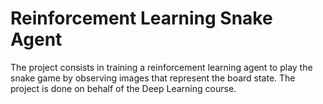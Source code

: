 # Reinforcement Learning Snake Agent
The project consists in training a reinforcement learning agent to play the snake game by observing images that represent the board state. The project is done on behalf of the Deep Learning course.   
